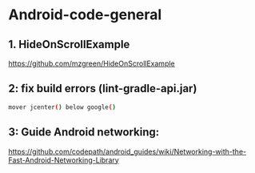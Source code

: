 # Android-code-general

## 1. HideOnScrollExample

https://github.com/mzgreen/HideOnScrollExample

## 2: fix build errors (lint-gradle-api.jar)

```sh
mover jcenter() below google()
```
## 3: Guide Android networking:
https://github.com/codepath/android_guides/wiki/Networking-with-the-Fast-Android-Networking-Library
